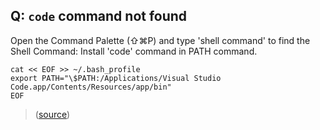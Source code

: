 ## Q: `code` command not found

Open the Command Palette (⇧⌘P) and type 'shell command' to find the Shell Command: Install 'code' command in PATH command.

```
cat << EOF >> ~/.bash_profile
export PATH="\$PATH:/Applications/Visual Studio Code.app/Contents/Resources/app/bin"
EOF
```
> ([source](https://code.visualstudio.com/docs/setup/mac#_launching-from-the-command-line))
